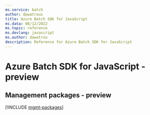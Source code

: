 ```yaml
---
ms.service: batch
author: dpwatrous
title: Azure Batch SDK for JavaScript
ms.data: 08/12/2022
ms.topic: reference
ms.devlang: javascript
ms.author: dawatrou
description: Reference for Azure Batch SDK for JavaScript
---
```

# Azure Batch SDK for JavaScript - preview

## Management packages - preview
[!INCLUDE [mgmt-packages](batch-mgmt-index.md)]